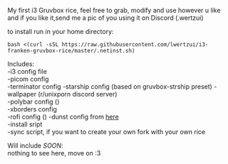 My first i3 Gruvbox rice, 
feel free to grab, modify and use however u like and if you like it,send me a pic of you using it on Discord (.wertzui)

to install run in your home directory:  
```
bash <(curl -sSL https://raw.githubusercontent.com/lwertzui/i3-franken-gruvbox-rice/master/.netinst.sh)
```

Includes:  
-i3 config file  
-picom config  
-terminator config
-starship config  (based on gruvbox-strship preset)
-wallpaper  (r/unixporn discord server)  
-polybar config  ()  
-xborders config  
-rofi config () 
-dunst config from [here](https://github.com/tinted-theming/base16-dunst/)  
-install sript  
-sync script, if you want to create your own fork with your own rice  

Will include *SOON*:  
nothing to see here, move on :3
